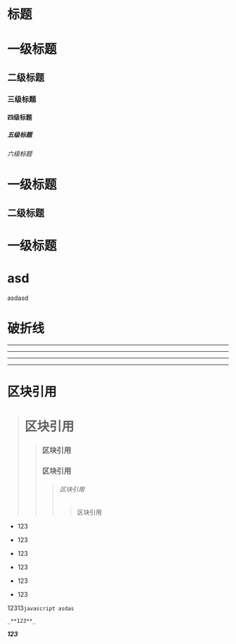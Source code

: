# 标题

# 一级标题 #
## 二级标题 ##
### 三级标题 ###
#### 四级标题 ####
##### 五级标题 #####
###### 六级标题 ######
一级标题
===
二级标题
---

# 一级标题
asd
====
asdasd 

# 破折线

***

* * *

_ _ _

---------

# 区块引用

> # 区块引用 
> > ### 区块引用
> > ### 区块引用
> > > ###### 区块引用
> > > > 区块引用

+ 123
+ 123
+ 123


+ 123
+ 123
+ 123

12313```` javascript asdas ````

```
_**123**_

```

_**123**_
